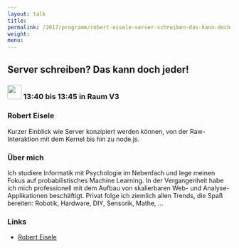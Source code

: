 ```yaml
---
layout: talk
title:
permalink: /2017/programm/robert-eisele-server-schreiben-das-kann-doch-jeder/
weight:
menu:
---
```

## Server schreiben? Das kann doch jeder!

### <img height = "32" src="../../../images/lightning.svg"> 13:40 bis 13:45 in Raum V3

### Robert Eisele

Kurzer Einblick wie Server konzipiert werden können, von der Raw-Interaktion mit dem Kernel bis hin zu node.js.

### Über mich

Ich studiere Informatik mit Psychologie im Nebenfach und lege meinen Fokus auf probabilistisches Machine Learning. In der Vergangenheit habe ich mich professionell mit dem Aufbau von skalierbaren Web- und Analyse-Applikationen beschäftigt. Privat folge ich ziemlich allen Trends, die Spaß bereiten: Robotik, Hardware, DIY, Sensorik, Mathe, ...

### Links

- <a href="http://www.xarg.org" target="_blank">Robert Eisele</a>
